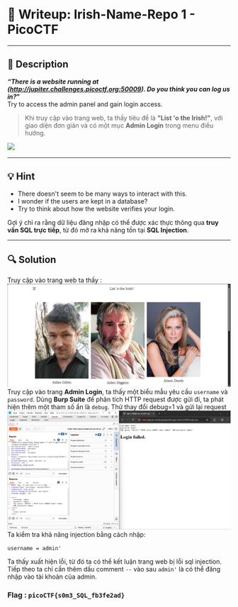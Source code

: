 # 🧠 Writeup: Irish-Name-Repo 1 - PicoCTF

---

## 📌 **Description**

**_“There is a website running at (http://jupiter.challenges.picoctf.org:50009). Do you think you can log us in?_”**  
Try to access the admin panel and gain login access.

> Khi truy cập vào trang web, ta thấy tiêu đề là **"List 'o the Irish!"**, với giao diện đơn giản và có một mục **Admin Login** trong menu điều hướng.

![](../img/irish-name-repo-1-home.png)

---

## 💡 **Hint**

- There doesn't seem to be many ways to interact with this.
- I wonder if the users are kept in a database?
- Try to think about how the website verifies your login.

Gợi ý chỉ ra rằng dữ liệu đăng nhập có thể được xác thực thông qua **truy vấn SQL trực tiếp**, từ đó mở ra khả năng tồn tại **SQL Injection**.

---

## 🔍 **Solution**
Truy cập vào trang web ta thấy :
![](../img/Irish-Name-Repo-1-menu.png)
Truy cập vào trang **Admin Login**, ta thấy một biểu mẫu yêu cầu `username` và `password`. Dùng **Burp Suite** để phân tích HTTP request được gửi đi, ta phát hiện thêm một tham số ẩn là `debug`.
Thử thay đổi debug=1 và gửi lại request
![](../img/Irish-Name-Repo-1-test.png)
Ta kiểm tra khả năng injection bằng cách nhập:
```
username = admin'
```
Ta thấy xuất hiện lỗi, từ đó ta có thể kết luận trang web bị lỗi sql injection.
Tiếp theo ta chỉ cần thêm dấu comment `` -- `` vào sau `` admin' `` là có thể đăng nhập vào tài khoản của admin.
### Flag : `` picoCTF{s0m3_SQL_fb3fe2ad} `` 
